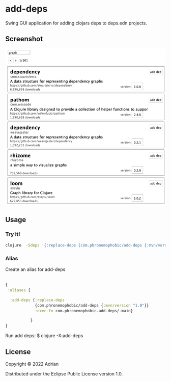 # add-deps

Swing GUI application for adding clojars deps to deps.edn projects.

## Screenshot

![add-deps](/add-deps.png?raw=true)

## Usage

### Try it!

```sh
clojure  -Sdeps '{:replace-deps {com.phronemophobic/add-deps {:mvn/version "1.0"}}}' -M -m com.phronemophobic.add-deps
```

### Alias

Create an alias for add-deps

```clojure

{
 :aliases {
```
```clojure
  :add-deps {:replace-deps
             {com.phronemophobic/add-deps {:mvn/version "1.0"}}
             :exec-fn com.phronemophobic.add-deps/-main}
```
```clojure
           }
}
```

Run add deps:
$ clojure -X:add-deps

## License

Copyright © 2022 Adrian

Distributed under the Eclipse Public License version 1.0.
